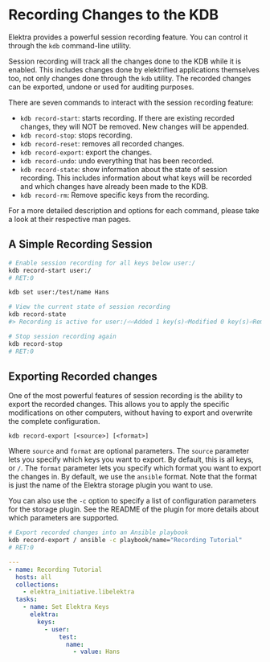 # Recording Changes to the KDB

Elektra provides a powerful session recording feature.
You can control it through the `kdb` command-line utility.

Session recording will track all the changes done to the KDB while it is enabled.
This includes changes done by elektrified applications themselves too, not only changes done through the `kdb` utility.
The recorded changes can be exported, undone or used for auditing purposes.

There are seven commands to interact with the session recording feature:

- `kdb record-start`: starts recording.
  If there are existing recorded changes, they will NOT be removed.
  New changes will be appended.
- `kdb record-stop`: stops recording.
- `kdb record-reset`: removes all recorded changes.
- `kdb record-export`: export the changes.
- `kdb record-undo`: undo everything that has been recorded.
- `kdb record-state`: show information about the state of session recording.
  This includes information about what keys will be recorded and which changes have already been made to the KDB.
- `kdb record-rm`: Remove specific keys from the recording.

For a more detailed description and options for each command, please take a look at their respective man pages.

## A Simple Recording Session

```sh
# Enable session recording for all keys below user:/
kdb record-start user:/
# RET:0

kdb set user:/test/name Hans

# View the current state of session recording
kdb record-state
#> Recording is active for user:/⏎⏎Added 1 key(s)⏎Modified 0 key(s)⏎Removed 0 key(s)⏎⏎Added key user:/test/name

# Stop session recording again
kdb record-stop
# RET:0
```

## Exporting Recorded changes

One of the most powerful features of session recording is the ability to export the recorded changes.
This allows you to apply the specific modifications on other computers, without having to export and overwrite the complete configuration.

```
kdb record-export [<source>] [<format>]
```

Where `source` and `format` are optional parameters.
The `source` parameter lets you specify which keys you want to export.
By default, this is all keys, or `/`.
The `format` parameter lets you specify which format you want to export the changes in.
By default, we use the `ansible` format.
Note that the format is just the name of the Elektra storage plugin you want to use.

You can also use the `-c` option to specify a list of configuration parameters for the storage plugin.
See the README of the plugin for more details about which parameters are supported.

```sh
# Export recorded changes into an Ansible playbook
kdb record-export / ansible -c playbook/name="Recording Tutorial"
# RET:0
```

```yaml
---
- name: Recording Tutorial
  hosts: all
  collections:
    - elektra_initiative.libelektra
  tasks:
    - name: Set Elektra Keys
      elektra:
        keys:
          - user:
              test:
                name:
                  - value: Hans
```
